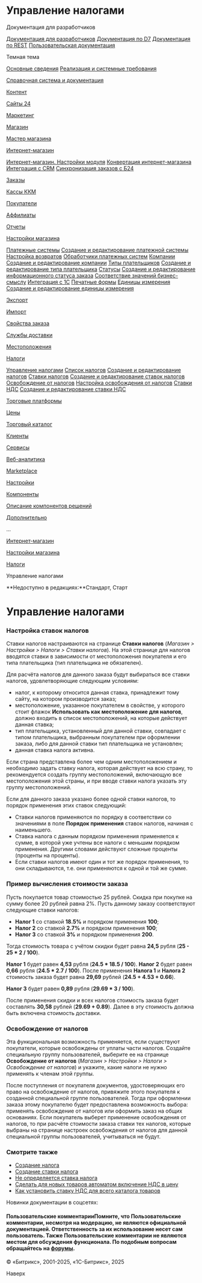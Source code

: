 # Управление налогами

Документация для разработчиков

[Документация для разработчиков](https://dev.1c-bitrix.ru/api_help/)
[Документация по D7](https://dev.1c-bitrix.ru/api_d7/)
[Документация по REST](https://dev.1c-bitrix.ru/rest_help/)
[Пользовательская документация](https://dev.1c-bitrix.ru/user_help/)

Темная тема

[Основные сведения](/user_help/index.php)
[Реализация и системные требования](/user_help/reqintro.php)

[Справочная система и документация](/user_help/help/index.php)

[Контент](/user_help/content/index.php)

[Сайты 24](/user_help/sites24/index.php)

[Маркетинг](/user_help/marketing/index.php)

[Магазин](/user_help/store/index.php)

[Мастер магазина](/user_help/store/storeassist.php)

[Интернет-магазин](/user_help/store/sale/index.php)

[Интернет-магазин. Настройки модуля](/user_help/store/sale/settings_sale.php)
[Конвертация интернет-магазина](/user_help/store/sale/sale_converter.php)
[Интеграция с CRM](/user_help/store/sale/sale_crm.php)
[Синхронизация заказов с Б24](/user_help/store/sale/sale_order_crm.php)

[Заказы](/user_help/store/sale/orders/index.php)

[Кассы ККМ](/user_help/store/sale/cashbox/index.php)

[Покупатели](/user_help/store/sale/user_accounts/index.php)

[Аффилиаты](/user_help/store/sale/affiliates/index.php)

[Отчеты](/user_help/store/sale/statistic/index.php)

[Настройки магазина](/user_help/store/sale/settings/index.php)

[Платежные системы](/user_help/store/sale/settings/sale_pay_system.php)
[Создание и редактирование платежной системы](/user_help/store/sale/settings/sale_pay_system_edit.php)
[Настройка возвратов](/user_help/store/sale/settings/sale_ps_handler_refund.php)
[Обработчики платежных систем](/user_help/store/sale/settings/sale_pay_system_file.php)
[Компании](/user_help/store/sale/settings/sale_company.php)
[Создание и редактирование компании](/user_help/store/sale/settings/sale_company_edit.php)
[Типы плательщиков](/user_help/store/sale/settings/sale_person_type.php)
[Создание и редактирование типа плательщика](/user_help/store/sale/settings/sale_person_type_edit.php)
[Статусы](/user_help/store/sale/settings/sale_status.php)
[Создание и редактирование информационного статуса заказа](/user_help/store/sale/settings/sale_status_edit.php)
[Соответствие значений бизнес-смыслу](/user_help/store/sale/settings/sale_business_value.php)
[Интеграция с 1С](/user_help/store/sale/settings/1c_admin.php)
[Печатные формы](/user_help/store/sale/settings/print_form.php)
[Единицы измерения](/user_help/store/sale/settings/cat_measure_list.php)
[Создание и редактирование единицы измерения](/user_help/store/sale/settings/cat_measure_edit.php)

[Экспорт](/user_help/store/sale/settings/export/index.php)

[Импорт](/user_help/store/sale/settings/import/index.php)

[Свойства заказа](/user_help/store/sale/settings/order_props/index.php)

[Службы доставки](/user_help/store/sale/settings/delivery/index.php)

[Местоположения](/user_help/store/sale/settings/location2/index.php)

[Налоги](/user_help/store/sale/settings/tax/index.php)

[Управление налогами](/user_help/store/sale/settings/tax/tax_howto.php)
[Список налогов](/user_help/store/sale/settings/tax/sale_tax.php)
[Создание и редактирование налогов](/user_help/store/sale/settings/tax/sale_tax_edit.php)
[Ставки налогов](/user_help/store/sale/settings/tax/sale_tax_rate.php)
[Создание и редактирование ставок налогов](/user_help/store/sale/settings/tax/sale_tax_rate_edit.php)
[Освобождение от налогов](/user_help/store/sale/settings/tax/sale_tax_exempt.php)
[Настройка освобождения от налогов](/user_help/store/sale/settings/tax/sale_tax_exempt_edit.php)
[Ставки НДС](/user_help/store/sale/settings/tax/cat_vat_admin.php)
[Создание и редактирование ставки НДС](/user_help/store/sale/settings/tax/cat_vat_edit.php)

[Торговые платформы](/user_help/store/sale/settings/trandingplatforms/index.php)

[Цены](/user_help/store/sale/settings/prices/index.php)

[Торговый каталог](/user_help/store/catalog/index.php)

[Клиенты](/user_help/clients/index.php)

[Сервисы](/user_help/service/index.php)

[Веб-аналитика](/user_help/statistic/index.php)

[Marketplace](/user_help/marketplace/index.php)

[Настройки](/user_help/settings/index.php)

[Компоненты](/user_help/components/index.php)

[Описание компонентов решений](/user_help/description_decisions/index.php)

[Дополнительно](/user_help/additional/index.php)

...

[Интернет-магазин](/user_help/store/sale/index.php)

[Настройки магазина](/user_help/store/sale/settings/index.php)

[Налоги](/user_help/store/sale/settings/tax/index.php)

Управление налогами

**Недоступно в редакциях:**Стандарт, Старт

# Управление налогами

### Настройка ставок налогов

Ставки налогов настраиваются на странице **Ставки налогов** (*Магазин > Настройки > Налоги > Ставки налогов*). На этой странице для налогов вводятся ставки в зависимости от местоположения покупателя и его типа плательщика (тип плательщика не обязателен).

Для расчёта налогов для данного заказа будут выбираться все ставки налогов, удовлетворяющие следующим условиям:

* налог, к которому относится данная ставка, принадлежит тому сайту, на котором производится заказ;
* местоположение, указанное покупателем в свойстве, у которого стоит флажок **Использовать как местоположение для налогов**, должно входить в список местоположений, на которые действует данная ставка;
* тип плательщика, установленный для данной ставки, совпадает с типом плательщика, выбранным покупателем при оформлении заказа, либо для данной ставки тип плательщика не установлен;
* данная ставка налога активна.

Если страна представлена более чем одним местоположением и необходимо задать ставку налога, которая действует на всю страну, то рекомендуется создать группу местоположений, включающую все местоположения этой страны, и при вводе ставки налога указать эту группу местоположений.

Если для данного заказа указано более одной ставки налогов, то порядок применения этих ставок следующий:

* Ставки налогов применяются по порядку в соответствии со значениями в поле **Порядок применения** ставок налогов, начиная с наименьшего.
* Ставка налога с данным порядком применения применяется к сумме, в которой уже учтены все налоги с меньшим порядком применения. Другими словами действуют сложные проценты (проценты на проценты).
* Если ставки налогов имеют один и тот же порядок применения, то они складываются, т.е. они применяются к одной и той же сумме.

### Пример вычисления стоимости заказа

Пусть покупается товар стоимостью 25 рублей. Скидка при покупке на сумму более 20 рублей равна 2%. Пусть данному заказу соответствуют следующие ставки налогов:

* **Налог 1** со ставкой **18.5%** и порядком применения **100**;
* **Налог 2** со ставкой **2.7%** и порядком применения **100**;
* **Налог 3** со ставкой **3%** и порядком применения **200**.

Тогда стоимость товара с учётом скидки будет равна **24,5** рубля (**25 - 25 \* 2 / 100**).

**Налог 1** будет равен **4,53** рубля (**24.5 \* 18.5 / 100**). **Налог 2** будет равен **0,66** рубля (**24.5 \* 2.7 / 100**). После применения **Налога 1** и **Налога 2** стоимость заказа будет равна **29,69** рублей (**24.5 + 4.53 + 0.66**).

**Налог 3** будет равен **0,89** рубля (**29.69 \* 3 / 100**).

После применения скидки и всех налогов стоимость заказа будет составлять **30,58** рублей (**29.69 + 0.89**). Далее в эту стоимость должна быть включена стоимость доставки.

### Освобождение от налогов

Эта функциональная возможность применяется, если существуют покупатели, которые освобождены от уплаты части налогов. Создайте специальную группу пользователей, выберите ее на странице **Освобождение от налогов** (*Магазин > Настройки > Налоги > Освобождение от налогов*) и укажите, какие налоги не нужно применять к членам этой группы.

После поступления от покупателя документов, удостоверяющих его право на освобождение от налогов, привяжите этого покупателя к созданной специальной группе пользователей. Тогда при оформлении заказа этому покупателю будет предоставлена возможность выбора: применять освобождение от налогов или оформить заказ на общих основаниях. Если покупатель выберет применение освобождения от налогов, то при расчёте стоимости заказа ставки тех налогов, которые выбраны на странице настроек освобождения от налогов для данной специальной группы пользователей, учитываться не будут.

### Смотрите также

* [Создание налога](https://dev.1c-bitrix.ru/learning/course/index.php?COURSE_ID=42&LESSON_ID=12225#tarifs)
* [Создание ставки налога](https://dev.1c-bitrix.ru/learning/course/index.php?COURSE_ID=42&LESSON_ID=12225#tarifs_settings)
* [Не определяется ставка налога](https://dev.1c-bitrix.ru/learning/course/index.php?COURSE_ID=42&LESSON_ID=12225#stavka)
* [Сделать для новых товаров автоматом включение НДС в цену](https://dev.1c-bitrix.ru/community/webdev/user/3420/blog/549/)
* [Как установить ставку НДС для всего каталога товаров](https://dev.1c-bitrix.ru/learning/course/index.php?COURSE_ID=42&LESSON_ID=3458#catalog_nds)

Новинки документации в соцсетях:

#### Пользовательские комментарииПомните, что Пользовательские комментарии, несмотря на модерацию, не являются официальной документацией. Ответственность за их использование несет сам пользователь. Также Пользовательские комментарии не являются местом для обсуждения функционала. По подобным вопросам обращайтесь на [форумы](http://dev.1c-bitrix.ru/community/forums/group1/).

© «Битрикс», 2001-2025, «1С-Битрикс», 2025

Наверх